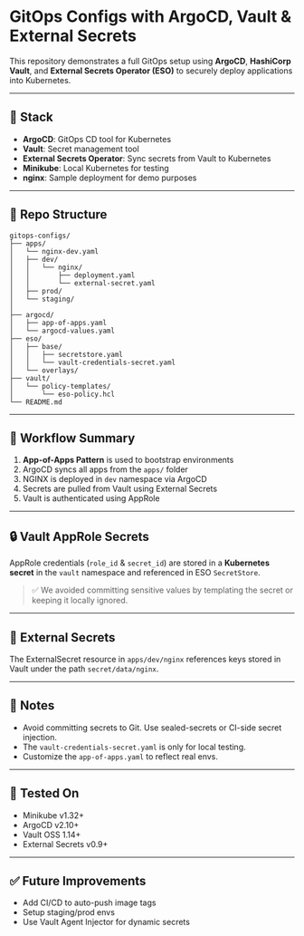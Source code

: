 # GitOps Configs with ArgoCD, Vault & External Secrets

This repository demonstrates a full GitOps setup using **ArgoCD**, **HashiCorp Vault**, and **External Secrets Operator (ESO)** to securely deploy applications into Kubernetes.

---

## 🔧 Stack

- **ArgoCD**: GitOps CD tool for Kubernetes
- **Vault**: Secret management tool
- **External Secrets Operator**: Sync secrets from Vault to Kubernetes
- **Minikube**: Local Kubernetes for testing
- **nginx**: Sample deployment for demo purposes

---

## 📁 Repo Structure

```
gitops-configs/
├── apps/
│   └── nginx-dev.yaml
│   ├── dev/
│   │   └── nginx/
│   │       ├── deployment.yaml
│   │       └── external-secret.yaml
│   ├── prod/
│   └── staging/
│  
├── argocd/
│   ├── app-of-apps.yaml
│   └── argocd-values.yaml
├── eso/
│   ├── base/
│   │   ├── secretstore.yaml
│   │   └── vault-credentials-secret.yaml
│   └── overlays/
├── vault/
│   └── policy-templates/
│       └── eso-policy.hcl
└── README.md
```

---

## 🚀 Workflow Summary

1. **App-of-Apps Pattern** is used to bootstrap environments
2. ArgoCD syncs all apps from the `apps/` folder
3. NGINX is deployed in `dev` namespace via ArgoCD
4. Secrets are pulled from Vault using External Secrets
5. Vault is authenticated using AppRole

---

## 🔒 Vault AppRole Secrets

AppRole credentials (`role_id` & `secret_id`) are stored in a **Kubernetes secret** in the `vault` namespace and referenced in ESO `SecretStore`.

> ✅ We avoided committing sensitive values by templating the secret or keeping it locally ignored.

---

## 🔑 External Secrets

The ExternalSecret resource in `apps/dev/nginx` references keys stored in Vault under the path `secret/data/nginx`.

---

## 📌 Notes

- Avoid committing secrets to Git. Use sealed-secrets or CI-side secret injection.
- The `vault-credentials-secret.yaml` is only for local testing.
- Customize the `app-of-apps.yaml` to reflect real envs.

---

## 🧪 Tested On

- Minikube v1.32+
- ArgoCD v2.10+
- Vault OSS 1.14+
- External Secrets v0.9+

---

## ✅ Future Improvements

- Add CI/CD to auto-push image tags
- Setup staging/prod envs
- Use Vault Agent Injector for dynamic secrets

